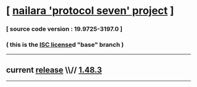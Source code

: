 
# [ [nailara 'protocol seven' project](http://src.nailara.net/) ]

### [ source code version : 19.9725-3197.0 ]

### ( this is the [ISC license](license)d "base" branch )
---
## current [release](https://github.com/anotherlink/nailara/releases) \\\\// [1.48.3](https://github.com/anotherlink/nailara/releases/tag/1.48.3)
---
